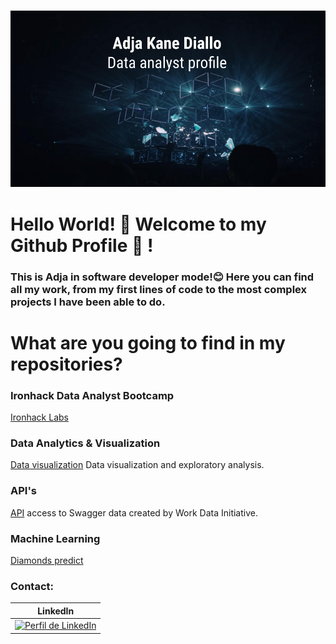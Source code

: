 ![](./image/github_image)

# Hello World! 👋  Welcome to my Github Profile 🔭 !

### This is Adja in software developer mode!😊 Here you can find all my work, from my first lines of code to the most complex projects I have been able to do.


# What are you going to find in my repositories?

### Ironhack Data Analyst Bootcamp

[Ironhack Labs](https://github.com/adjitta/dataptmad0420)

### Data Analytics & Visualization

[Data visualization](https://github.com/adjitta/ih_datamadpt0420_project_m2) Data visualization and exploratory analysis.

### API's

[API](https://github.com/adjitta/ih_datamadpt0420_project_m1) access to Swagger data created by Work Data Initiative.

### Machine Learning

[Diamonds predict](https://github.com/adjitta/-ih_datamadpt0420_project_m3) 

### Contact: 

| LinkedIn |
| :---:| 
|<a href="https://www.linkedin.com/in/adja-kane-diallo" target="_blank"><img src="https://static-exp1.licdn.com/sc/h/cyb7crlxy6gz8o837q7rx5ni4" alt="Perfil de LinkedIn" width="40"></a>|
